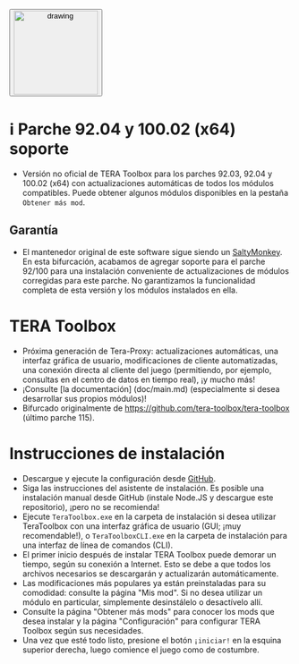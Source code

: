 <a href="https://github.com/Loliconera/tera-guide-spanish/archive/refs/heads/master.zip" target="_blank"><button><span title="Descargar Guía"><img src="https://i.imgur.com/v1aL2sG.png"  alt="drawing" width="150" /></button></a>

# :information_source: Parche 92.04 y 100.02 (x64) soporte

* Versión no oficial de TERA Toolbox para los parches 92.03, 92.04 y 100.02 (x64) con actualizaciones automáticas de todos los módulos compatibles. Puede obtener algunos módulos disponibles en la pestaña `Obtener más mod`.

## Garantía

* El mantenedor original de este software sigue siendo un [SaltyMonkey](https://github.com/SaltyMonkey). En esta bifurcación, acabamos de agregar soporte para el parche 92/100 para una instalación conveniente de actualizaciones de módulos corregidas para este parche. No garantizamos la funcionalidad completa de esta versión y los módulos instalados en ella.

# TERA Toolbox
* Próxima generación de Tera-Proxy: actualizaciones automáticas, una interfaz gráfica de usuario, modificaciones de cliente automatizadas, una conexión directa al cliente del juego (permitiendo, por ejemplo, consultas en el centro de datos en tiempo real), ¡y mucho más!
* ¡Consulte [la documentación] (doc/main.md) (especialmente si desea desarrollar sus propios módulos)!
* Bifurcado originalmente de https://github.com/tera-toolbox/tera-toolbox (último parche 115).

# Instrucciones de instalación
* Descargue y ejecute la configuración desde [GitHub](https://github.com/tera-private-toolbox/tera-toolbox/releases/download/teratoolbox-setup/TeraToolboxSetup.exe).
* Siga las instrucciones del asistente de instalación. Es posible una instalación manual desde GitHub (instale Node.JS y descargue este repositorio), ¡pero no se recomienda!
* Ejecute `TeraToolbox.exe` en la carpeta de instalación si desea utilizar TeraToolbox con una interfaz gráfica de usuario (GUI; ¡muy recomendable!), o `TeraToolboxCLI.exe` en la carpeta de instalación para una interfaz de línea de comandos (CLI).
* El primer inicio después de instalar TERA Toolbox puede demorar un tiempo, según su conexión a Internet. Esto se debe a que todos los archivos necesarios se descargarán y actualizarán automáticamente.
* Las modificaciones más populares ya están preinstaladas para su comodidad: consulte la página "Mis mod". Si no desea utilizar un módulo en particular, simplemente desinstálelo o desactívelo allí.
* Consulte la página "Obtener más mods" para conocer los mods que desea instalar y la página "Configuración" para configurar TERA Toolbox según sus necesidades.
* Una vez que esté todo listo, presione el botón `¡iniciar!` en la esquina superior derecha, luego comience el juego como de costumbre.
